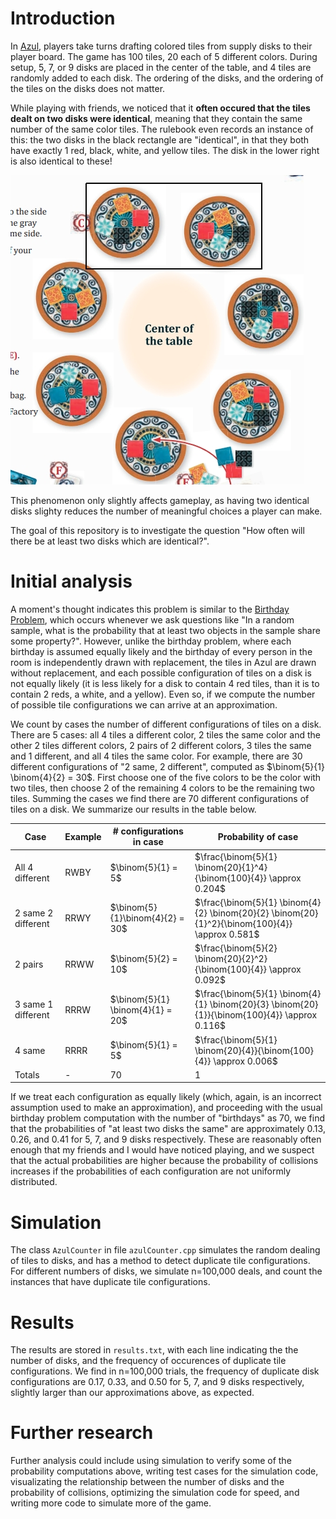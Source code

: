 # Introduction
In [Azul](https://en.wikipedia.org/wiki/Azul_(board_game)), players take turns drafting colored tiles from supply disks to their player board. The game has 100 tiles, 20 each of 5 different colors.
During setup, 5, 7, or 9 disks are placed in the center of the table, and 4 tiles are randomly added to each disk. The ordering of the disks, and the ordering of the tiles on the disks does not matter.

While playing with friends, we noticed that it **often occured that the tiles dealt on two disks were identical**, meaning that they contain the same number of the same color tiles.
The rulebook even records an instance of this: the two disks in the black rectangle are "identical", in that they both have exactly 1 red, black, white, and yellow tiles. The disk in the lower right is also identical to these!

![azul rules](azul_disks.jpg)

This phenomenon only slightly affects gameplay, as having two identical disks slighty reduces the number of meaningful choices a player can make.

The goal of this repository is to investigate the question "How often will there be at least two disks which are identical?".

# Initial analysis
A moment's thought indicates this problem is similar to the [Birthday Problem](https://en.wikipedia.org/wiki/Birthday_problem), which occurs whenever we ask questions like "In a random sample, what is the probability that at least two objects in the sample share some property?".
However, unlike the birthday problem, where each birthday is assumed equally likely and the birthday of every person in the room is independently drawn with replacement, the tiles in Azul are drawn without replacement, and each possible configuration of tiles on a disk is not equally likely (it is less likely for a disk to contain 4 red tiles, than it is to contain 2 reds, a white, and a yellow). Even so, if we compute the number of possible tile configurations we can arrive at an approximation.

We count by cases the number of different configurations of tiles on a disk. There are 5 cases: all 4 tiles a different color, 2 tiles the same color and the other 2 tiles different colors, 2 pairs of 2 different colors, 3 tiles the same and 1 different, and all 4 tiles the same color. For example, there are 30 different configurations of "2 same, 2 different", computed as $\binom{5}{1} \binom{4}{2} = 30$. First choose one of the five colors to be the color with two tiles, then choose 2 of the remaining 4 colors to be the remaining two tiles. Summing the cases we find there are 70 different configurations of tiles on a disk. We summarize our results in the table below.

| Case | Example | # configurations in case | Probability of case |
| --- | --- | --- | --- |
| All 4 different | RWBY | $\binom{5}{1} = 5$ | $\frac{\binom{5}{1} \binom{20}{1}^4}{\binom{100}{4}} \approx 0.204$ | 
| 2 same 2 different | RRWY | $\binom{5}{1}\binom{4}{2} = 30$ | $\frac{\binom{5}{1} \binom{4}{2} \binom{20}{2} \binom{20}{1}^2}{\binom{100}{4}} \approx 0.581$ |
| 2 pairs | RRWW | $\binom{5}{2} = 10$ | $\frac{\binom{5}{2} \binom{20}{2}^2}{\binom{100}{4}} \approx 0.092$|
| 3 same 1 different | RRRW | $\binom{5}{1} \binom{4}{1} = 20$ | $\frac{\binom{5}{1} \binom{4}{1} \binom{20}{3} \binom{20}{1}}{\binom{100}{4}} \approx 0.116$ |
| 4 same | RRRR | $\binom{5}{1} = 5$ | $\frac{\binom{5}{1} \binom{20}{4}}{\binom{100}{4}} \approx 0.006$ |
| Totals | - | 70 | 1 |

If we treat each configuration as equally likely (which, again, is an incorrect assumption used to make an approximation), and proceeding with the usual birthday problem computation with the number of "birthdays" as 70, we find that the
probabilities of "at least two disks the same" are approximately 0.13, 0.26, and 0.41 for 5, 7, and 9 disks respectively. These are reasonably often enough that my friends and I would have noticed playing, and we suspect that the actual probabilities are higher because the probability of collisions increases if the probabilities of each configuration are not uniformly distributed.

# Simulation
The class `AzulCounter` in file `azulCounter.cpp` simulates the random dealing of tiles to disks, and has a method to detect duplicate tile configurations. For different numbers of disks, we simulate n=100,000 deals, and count the instances that have duplicate tile configurations.

# Results
The results are stored in `results.txt`, with each line indicating the the number of disks, and the frequency of occurences of duplicate tile configurations. We find in n=100,000 trials, the frequency of duplicate disk configurations are 0.17, 0.33, and 0.50 for 5, 7, and 9 disks respectively, slightly larger than our approximations above, as expected.

# Further research
Further analysis could include using simulation to verify some of the probability computations above, writing test cases for the simulation code, visualizating the relationship between the number of disks and the probability of collisions, optimizing the simulation code for speed, and writing more code to simulate more of the game.

